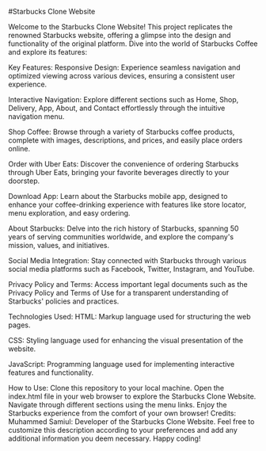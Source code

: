 #Starbucks Clone Website


Welcome to the Starbucks Clone Website! This project replicates the renowned Starbucks website, offering a glimpse into the design and functionality of the original platform. Dive into the world of Starbucks Coffee and explore its features:

Key Features:
Responsive Design: Experience seamless navigation and optimized viewing across various devices, ensuring a consistent user experience.

Interactive Navigation: Explore different sections such as Home, Shop, Delivery, App, About, and Contact effortlessly through the intuitive navigation menu.

Shop Coffee: Browse through a variety of Starbucks coffee products, complete with images, descriptions, and prices, and easily place orders online.

Order with Uber Eats: Discover the convenience of ordering Starbucks through Uber Eats, bringing your favorite beverages directly to your doorstep.

Download App: Learn about the Starbucks mobile app, designed to enhance your coffee-drinking experience with features like store locator, menu exploration, and easy ordering.

About Starbucks: Delve into the rich history of Starbucks, spanning 50 years of serving communities worldwide, and explore the company's mission, values, and initiatives.

Social Media Integration: Stay connected with Starbucks through various social media platforms such as Facebook, Twitter, Instagram, and YouTube.

Privacy Policy and Terms: Access important legal documents such as the Privacy Policy and Terms of Use for a transparent understanding of Starbucks' policies and practices.

Technologies Used:
HTML: Markup language used for structuring the web pages.

CSS: Styling language used for enhancing the visual presentation of the website.

JavaScript: Programming language used for implementing interactive features and functionality.

How to Use:
Clone this repository to your local machine.
Open the index.html file in your web browser to explore the Starbucks Clone Website.
Navigate through different sections using the menu links.
Enjoy the Starbucks experience from the comfort of your own browser!
Credits:
Muhammed Samiul: Developer of the Starbucks Clone Website.
Feel free to customize this description according to your preferences and add any additional information you deem necessary. Happy coding!
